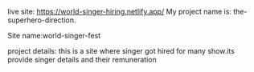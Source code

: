 live site: https://world-singer-hiring.netlify.app/
My project name is: 
the-superhero-direction.

Site name:world-singer-fest

project details: this is a site where singer got hired for many show.its provide singer details and their remuneration